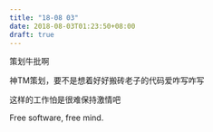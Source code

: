 ```yaml
---
title: "18-08 03"
date: 2018-08-03T01:23:50+08:00
draft: true
---
```


策划牛批啊

神TM策划，要不是想着好好搬砖老子的代码爱咋写咋写

这样的工作怕是很难保持激情吧

Free software, free mind.
